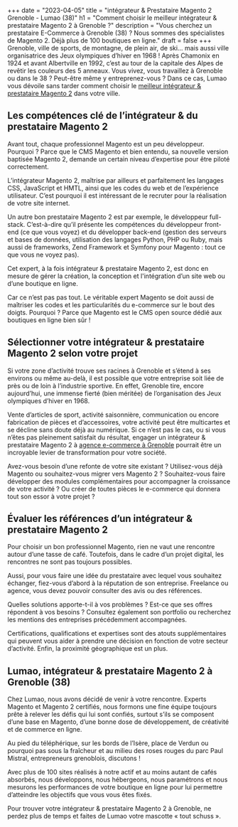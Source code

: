 +++
date = "2023-04-05"
title = "intégrateur & Prestataire Magento 2 Grenoble - Lumao (38)"
h1 = "Comment choisir le meilleur intégrateur & prestataire Magento 2 à Grenoble ?"
description = "Vous cherchez un prestataire E-Commerce à Grenoble (38) ? Nous sommes des spécialistes de Magento 2. Déjà plus de 100 boutiques en ligne."
draft = false
+++
Grenoble, ville de sports, de montagne, de plein air, de ski… mais aussi ville organisatrice des Jeux olympiques d’hiver en 1968 ! Après Chamonix en 1924 et avant Albertville en 1992, c’est au tour de la capitale des Alpes de revêtir les couleurs des 5 anneaux. Vous vivez, vous travaillez à Grenoble ou dans le 38 ? Peut-être même y entreprenez-vous ? Dans ce cas, Lumao vous dévoile sans tarder comment choisir le [meilleur intégrateur & prestataire Magento 2](/ecommerce/cms/magento/prestataire/) dans votre ville.

 ## Les compétences clé de l’intégrateur & du prestataire Magento 2

 Avant tout, chaque professionnel Magento est un peu développeur. Pourquoi ? Parce que le CMS Magento et bien entendu, sa nouvelle version baptisée Magento 2, demande un certain niveau d’expertise pour être piloté correctement.

 L’intégrateur Magento 2, maîtrise par ailleurs et parfaitement les langages CSS, JavaScript et HMTL, ainsi que les codes du web et de l’expérience utilisateur. C’est pourquoi il est intéressant de le recruter pour la réalisation de votre site internet.

 Un autre bon prestataire Magento 2 est par exemple, le développeur full-stack. C’est-à-dire qu’il présente les compétences du développeur front-end (ce que vous voyez) et du développer back-end (gestion des serveurs et bases de données, utilisation des langages Python, PHP ou Ruby, mais aussi de frameworks, Zend Framework et Symfony pour Magento : tout ce que vous ne voyez pas).

 Cet expert, à la fois intégrateur & prestataire Magento 2, est donc en mesure de gérer la création, la conception et l'intégration d’un site web ou d’une boutique en ligne.

 Car ce n’est pas pas tout. Le véritable expert Magento se doit aussi de maîtriser les codes et les particularités du e-commerce sur le bout des doigts. Pourquoi ? Parce que Magento est le CMS open source dédié aux boutiques en ligne bien sûr !

 ## Sélectionner votre intégrateur & prestataire Magento 2 selon votre projet

 Si votre zone d’activité trouve ses racines à Grenoble et s’étend à ses environs ou même au-delà, il est possible que votre entreprise soit liée de près ou de loin à l’industrie sportive. En effet, Grenoble tire, encore aujourd’hui, une immense fierté (bien méritée) de l’organisation des Jeux olympiques d’hiver en 1968.

 Vente d’articles de sport, activité saisonnière, communication ou encore fabrication de pièces et d’accessoires, votre activité peut être multicartes et se décline sans doute déjà au numérique. Si ce n’est pas le cas, ou si vous n’êtes pas pleinement satisfait du résultat, engager un intégrateur & prestataire Magento 2 à [agence e-commerce à Grenoble](/agence-ecom/grenoble/) pourrait être un incroyable levier de transformation pour votre société.

 Avez-vous besoin d’une refonte de votre site existant ? Utilisez-vous déjà Magento ou souhaitez-vous migrer vers Magento 2 ? Souhaitez-vous faire développer des modules complémentaires pour accompagner la croissance de votre activité ? Ou créer de toutes pièces le e-commerce qui donnera tout son essor à votre projet ?

 ## Évaluer les références d’un intégrateur & prestataire Magento 2

 Pour choisir un bon professionnel Magento, rien ne vaut une rencontre autour d’une tasse de café. Toutefois, dans le cadre d’un projet digital, les rencontres ne sont pas toujours possibles.

 Aussi, pour vous faire une idée du prestataire avec lequel vous souhaitez échanger, fiez-vous d’abord à la réputation de son entreprise. Freelance ou agence, vous devez pouvoir consulter des avis ou des références.

 Quelles solutions apporte-t-il à vos problèmes ? Est-ce que ses offres répondent à vos besoins ? Consultez également son portfolio ou recherchez les mentions des entreprises précédemment accompagnées.

 Certifications, qualifications et expertises sont des atouts supplémentaires qui peuvent vous aider à prendre une décision en fonction de votre secteur d’activité. Enfin, la proximité géographique est un plus.

 ## Lumao, intégrateur & prestataire Magento 2 à Grenoble (38)

 Chez Lumao, nous avons décidé de venir à votre rencontre. Experts Magento et Magento 2 certifiés, nous formons une fine équipe toujours prête à relever les défis qui lui sont confiés, surtout s’ils se composent d’une base en Magento, d’une bonne dose de développement, de créativité et de commerce en ligne.

 Au pied du téléphérique, sur les bords de l’Isère, place de Verdun ou pourquoi pas sous la fraîcheur et au milieu des roses rouges du parc Paul Mistral, entrepreneurs grenoblois, discutons !

 Avec plus de 100 sites réalisés à notre actif et au moins autant de cafés absorbés, nous développons, nous hébergeons, nous paramétrons et nous mesurons les performances de votre boutique en ligne pour lui permettre d’atteindre les objectifs que vous vous êtes fixés.

 Pour trouver votre intégrateur & prestataire Magento 2 à Grenoble, ne perdez plus de temps et faites de Lumao votre mascotte « tout schuss ».
 
